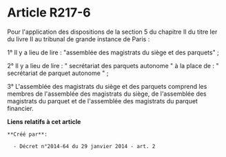 # Article R217-6

Pour l'application des dispositions de la section 5 du chapitre II du titre Ier du livre II au tribunal de grande instance de
Paris :

1° Il y a lieu de lire : "assemblée des magistrats du siège et des parquets" ;

2° Il y a lieu de lire : " secrétariat des parquets autonome " à la place de : " secrétariat de parquet autonome " ; 

3° L'assemblée des magistrats du siège et des parquets comprend les membres de l'assemblée des magistrats du siège, de
l'assemblée des magistrats du parquet et de l'assemblée des magistrats du parquet financier.

**Liens relatifs à cet article**

	**Créé par**:

	  - Décret n°2014-64 du 29 janvier 2014 - art. 2
